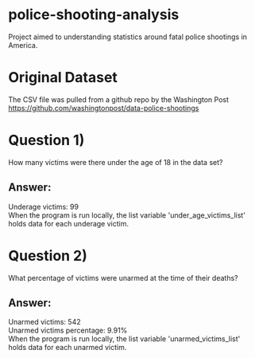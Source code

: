 # police-shooting-analysis
Project aimed to understanding statistics around fatal police shootings in America.

# Original Dataset
The CSV file was pulled from a github repo by the Washington Post  
https://github.com/washingtonpost/data-police-shootings

# Question 1)
How many victims were there under the age of 18 in the data set?

## Answer:
Underage victims: 99  
When the program is run locally, the list variable 'under_age_victims_list' holds data for each underage victim.
# Question 2)
What percentage of victims were unarmed at the time of their deaths?
## Answer: 
Unarmed victims: 542  
Unarmed victims percentage: 9.91%  
When the program is run locally, the list variable 'unarmed_victims_list' holds data for each unarmed victim.
